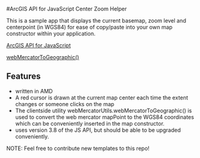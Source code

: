 #ArcGIS API for JavaScript Center Zoom Helper

This is a sample app that displays the current basemap, zoom level and centerpoint (in WGS84) for ease of copy/paste into your own map constructor within your application.

[ArcGIS API for JavaScript](https://developers.arcgis.com/javascript/)

[webMercatorToGeographic()](https://developers.arcgis.com/javascript/jsapi/esri.geometry.webmercatorutils-amd.html#webmercatortogeographic)

## Features

* written in AMD
* A red cursor is drawn at the current map center each time the extent changes or someone clicks on the map
* The clientside utility webMercatorUtils.webMercatorToGeographic() is used to convert the web mercator mapPoint to the WGS84 coordinates which can be conveniently inserted in the map constructor.
* uses version 3.8 of the JS API, but should be able to be upgraded conveniently. 

NOTE: Feel free to contribute new templates to this repo!
